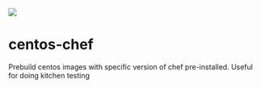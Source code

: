 [![](https://images.microbadger.com/badges/image/emslmsc/centos-chef.svg)](https://microbadger.com/images/emslmsc/centos-chef "Get your own image badge on microbadger.com")

# centos-chef
Prebuild centos images with specific version of chef pre-installed.  Useful for doing kitchen testing


